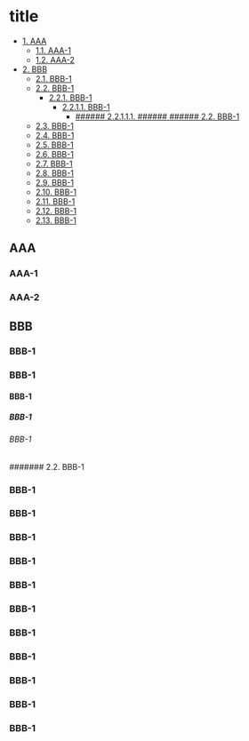 ﻿# title

<!-- TOC tocDepth:2..7 chapterDepth:2..7 anchorMode:embed -->

- [1. AAA](#toc-1--aaa)
    - [1.1. AAA-1](#toc-1-1--aaa-1)
    - [1.2. AAA-2](#toc-1-2--aaa-2)
- [2. BBB](#toc-2--bbb)
    - [2.1. BBB-1](#toc-2-1--bbb-1)
    - [2.2. BBB-1](#toc-2-2--bbb-1)
        - [2.2.1. BBB-1](#toc-2-2-1--bbb-1)
            - [2.2.1.1. BBB-1](#toc-2-2-1-1--bbb-1)
                - [###### 2.2.1.1.1. ###### ###### 2.2. BBB-1](#toc--2-2-1-1-1--2-2--bbb-1)
    - [2.3. BBB-1](#toc-2-3--bbb-1)
    - [2.4. BBB-1](#toc-2-4--bbb-1)
    - [2.5. BBB-1](#toc-2-5--bbb-1)
    - [2.6. BBB-1](#toc-2-6--bbb-1)
    - [2.7. BBB-1](#toc-2-7--bbb-1)
    - [2.8. BBB-1](#toc-2-8--bbb-1)
    - [2.9. BBB-1](#toc-2-9--bbb-1)
    - [2.10. BBB-1](#toc-2-10--bbb-1)
    - [2.11. BBB-1](#toc-2-11--bbb-1)
    - [2.12. BBB-1](#toc-2-12--bbb-1)
    - [2.13. BBB-1](#toc-2-13--bbb-1)

<!-- /TOC -->

<div id="toc-1--aaa" />

## AAA

<div id="toc-1-1--aaa-1" />

### AAA-1

<div id="toc-1-2--aaa-2" />

### AAA-2

<div id="toc-2--bbb" />

## BBB

<div id="toc-2-1--bbb-1" />

### BBB-1

<div id="toc-2-2--bbb-1" />

### BBB-1

<div id="toc-2-2-1--bbb-1" />

#### BBB-1

<div id="toc-2-2-1-1--bbb-1" />

##### BBB-1

<div id="toc--2-2-1-1-1--2-2--bbb-1" />

###### BBB-1

####### 2.2. BBB-1

<div id="toc-2-3--bbb-1" />

### BBB-1

<div id="toc-2-4--bbb-1" />

### BBB-1

<div id="toc-2-5--bbb-1" />

### BBB-1

<div id="toc-2-6--bbb-1" />

### BBB-1

<div id="toc-2-7--bbb-1" />

### BBB-1

<div id="toc-2-8--bbb-1" />

### BBB-1

<div id="toc-2-9--bbb-1" />

### BBB-1

<div id="toc-2-10--bbb-1" />

### BBB-1

<div id="toc-2-11--bbb-1" />

### BBB-1

<div id="toc-2-12--bbb-1" />

### BBB-1

<div id="toc-2-13--bbb-1" />

### BBB-1
